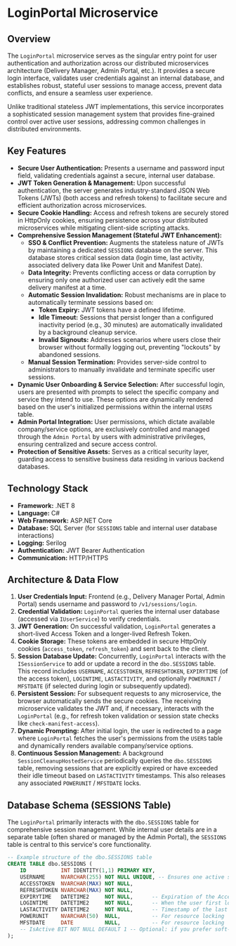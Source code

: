 # LoginPortal Microservice

## Overview

The `LoginPortal` microservice serves as the singular entry point for user authentication and authorization across our distributed microservices architecture (Delivery Manager, Admin Portal, etc.). It provides a secure login interface, validates user credentials against an internal database, and establishes robust, stateful user sessions to manage access, prevent data conflicts, and ensure a seamless user experience.

Unlike traditional stateless JWT implementations, this service incorporates a sophisticated session management system that provides fine-grained control over active user sessions, addressing common challenges in distributed environments.

## Key Features

* **Secure User Authentication:** Presents a username and password input field, validating credentials against a secure, internal user database.
* **JWT Token Generation & Management:** Upon successful authentication, the server generates industry-standard JSON Web Tokens (JWTs) (both access and refresh tokens) to facilitate secure and efficient authorization across microservices.
* **Secure Cookie Handling:** Access and refresh tokens are securely stored in HttpOnly cookies, ensuring persistence across your distributed microservices while mitigating client-side scripting attacks.
* **Comprehensive Session Management (Stateful JWT Enhancement):**
    * **SSO & Conflict Prevention:** Augments the stateless nature of JWTs by maintaining a dedicated `SESSIONS` database on the server. This database stores critical session data (login time, last activity, associated delivery data like Power Unit and Manifest Date).
    * **Data Integrity:** Prevents conflicting access or data corruption by ensuring only one authorized user can actively edit the same delivery manifest at a time.
    * **Automatic Session Invalidation:** Robust mechanisms are in place to automatically terminate sessions based on:
        * **Token Expiry:** JWT tokens have a defined lifetime.
        * **Idle Timeout:** Sessions that persist longer than a configured inactivity period (e.g., 30 minutes) are automatically invalidated by a background cleanup service.
        * **Invalid Signouts:** Addresses scenarios where users close their browser without formally logging out, preventing "lockouts" by abandoned sessions.
    * **Manual Session Termination:** Provides server-side control to administrators to manually invalidate and terminate specific user sessions.
* **Dynamic User Onboarding & Service Selection:** After successful login, users are presented with prompts to select the specific company and service they intend to use. These options are dynamically rendered based on the user's initialized permissions within the internal `USERS` table.
* **Admin Portal Integration:** User permissions, which dictate available company/service options, are exclusively controlled and managed through the `Admin Portal` by users with administrative privileges, ensuring centralized and secure access control.
* **Protection of Sensitive Assets:** Serves as a critical security layer, guarding access to sensitive business data residing in various backend databases.

## Technology Stack

* **Framework:** .NET 8
* **Language:** C#
* **Web Framework:** ASP.NET Core
* **Database:** SQL Server (for `SESSIONS` table and internal user database interactions)
* **Logging:** Serilog
* **Authentication:** JWT Bearer Authentication
* **Communication:** HTTP/HTTPS

## Architecture & Data Flow

1.  **User Credentials Input:** Frontend (e.g., Delivery Manager Portal, Admin Portal) sends username and password to `/v1/sessions/login`.
2.  **Credential Validation:** `LoginPortal` queries the internal user database (accessed via `IUserService`) to verify credentials.
3.  **JWT Generation:** On successful validation, `LoginPortal` generates a short-lived Access Token and a longer-lived Refresh Token.
4.  **Cookie Storage:** These tokens are embedded in secure HttpOnly cookies (`access_token`, `refresh_token`) and sent back to the client.
5.  **Session Database Update:** Concurrently, `LoginPortal` interacts with the `ISessionService` to add or update a record in the `dbo.SESSIONS` table. This record includes `USERNAME`, `ACCESSTOKEN`, `REFRESHTOKEN`, `EXPIRYTIME` (of the access token), `LOGINTIME`, `LASTACTIVITY`, and optionally `POWERUNIT` / `MFSTDATE` (if selected during login or subsequently updated).
6.  **Persistent Session:** For subsequent requests to any microservice, the browser automatically sends the secure cookies. The receiving microservice validates the JWT and, if necessary, interacts with the `LoginPortal` (e.g., for refresh token validation or session state checks like `check-manifest-access`).
7.  **Dynamic Prompting:** After initial login, the user is redirected to a page where `LoginPortal` fetches the user's permissions from the `USERS` table and dynamically renders available company/service options.
8.  **Continuous Session Management:** A background `SessionCleanupHostedService` periodically queries the `dbo.SESSIONS` table, removing sessions that are explicitly expired or have exceeded their idle timeout based on `LASTACTIVITY` timestamps. This also releases any associated `POWERUNIT` / `MFSTDATE` locks.

## Database Schema (SESSIONS Table)

The `LoginPortal` primarily interacts with the `dbo.SESSIONS` table for comprehensive session management. While internal user details are in a separate table (often shared or managed by the Admin Portal), the `SESSIONS` table is central to this service's core functionality.

```sql
-- Example structure of the dbo.SESSIONS table
CREATE TABLE dbo.SESSIONS (
    ID           INT IDENTITY(1,1) PRIMARY KEY,
    USERNAME     NVARCHAR(255) NOT NULL UNIQUE, -- Ensures one active session per user by username
    ACCESSTOKEN  NVARCHAR(MAX) NOT NULL,
    REFRESHTOKEN NVARCHAR(MAX) NOT NULL,
    EXPIRYTIME   DATETIME2     NOT NULL,      -- Expiration of the Access Token
    LOGINTIME    DATETIME2     NOT NULL,      -- When the user first logged in
    LASTACTIVITY DATETIME2     NOT NULL,      -- Timestamp of the last user interaction
    POWERUNIT    NVARCHAR(50)  NULL,          -- For resource locking
    MFSTDATE     DATE          NULL,          -- For resource locking
    -- IsActive BIT NOT NULL DEFAULT 1 -- Optional: if you prefer soft-deletes/marking inactive
);
